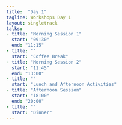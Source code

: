 ```yaml
---
title:  "Day 1"
tagline: Workshops Day 1
layout: singletrack
talks:
- title: "Morning Session 1"
  start: "09:30"
  end: "11:15"
- title: ""
  start: "Coffee Break"
- title: "Morning Session 2"
  start: "11:45"
  end: "13:00"
- title: ""
  start: "Lunch and Afternoon Activities"
- title: "Afternoon Session"
  start: "18:00"
  end: "20:00"
- title: ""
  start: "Dinner"
---
```

